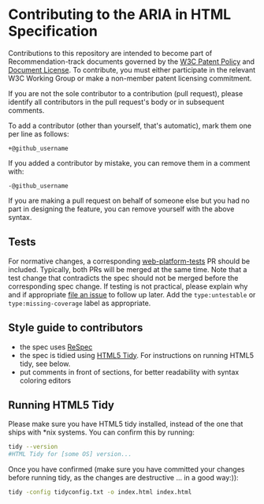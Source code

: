 # Contributing to the ARIA in HTML Specification

Contributions to this repository are intended to become part of Recommendation-track documents
governed by the [W3C Patent Policy](http://www.w3.org/Consortium/Patent-Policy/) and
[Document License](http://www.w3.org/Consortium/Legal/copyright-documents). To contribute, you must
either participate in the relevant W3C Working Group or make a non-member patent licensing
commitment.

If you are not the sole contributor to a contribution (pull request), please identify all
contributors in the pull request's body or in subsequent comments.

To add a contributor (other than yourself, that's automatic), mark them one per line as follows:

```
+@github_username
```

If you added a contributor by mistake, you can remove them in a comment with:

```
-@github_username
```

If you are making a pull request on behalf of someone else but you had no part in designing the
feature, you can remove yourself with the above syntax.

## Tests

For normative changes, a corresponding
[web-platform-tests](https://github.com/web-platform-tests/wpt) PR should be included. Typically,
both PRs will be merged at the same time. Note that a test change that contradicts the spec should
not be merged before the corresponding spec change. If testing is not practical, please explain why
and if appropriate [file an issue](https://github.com/web-platform-tests/wpt/issues/new) to follow
up later. Add the `type:untestable` or `type:missing-coverage` label as appropriate.

## Style guide to contributors

- the spec uses [ReSpec](https://github.com/w3c/respec/wiki)
- the spec is tidied using [HTML5 Tidy](https://github.com/w3c/tidy-html5). For
  instructions on running HTML5 tidy, see below.
- put comments in front of sections, for better readability with
  syntax coloring editors

## Running HTML5 Tidy

Please make sure you have HTML5 tidy installed, instead of
the one that ships with \*nix systems. You can confirm this by running:

```bash
tidy --version
#HTML Tidy for [some OS] version...
```

Once you have confirmed (make sure you have committed your changes before
running tidy, as the changes are destructive ... in a good way:)):

```bash
tidy -config tidyconfig.txt -o index.html index.html
```
